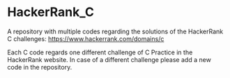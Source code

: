 # HackerRank_C
A repository with multiple codes regarding the solutions of the HackerRank C challenges: https://www.hackerrank.com/domains/c

Each C code regards one different challenge of C Practice in the HackerRank website.
In case of a different challenge please add a new code in the repository.
